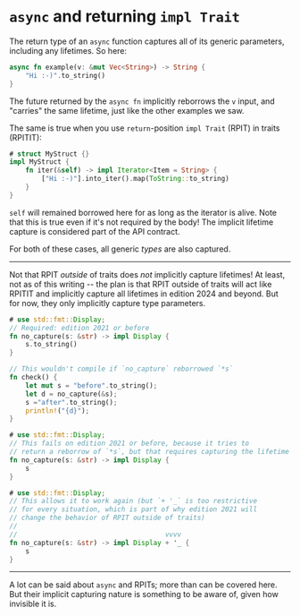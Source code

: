 # `async` and returning `impl Trait`

The return type of an `async` function captures all of its generic parameters,
including any lifetimes.  So here:
```rust
async fn example(v: &mut Vec<String>) -> String {
    "Hi :-)".to_string()
}
```
The future returned by the `async fn` implicitly reborrows the `v` input, and
"carries" the same lifetime, just like the other examples we saw.

The same is true when you use `return`-position `impl Trait` (RPIT) in traits (RPITIT):
```rust
# struct MyStruct {}
impl MyStruct {
    fn iter(&self) -> impl Iterator<Item = String> {
        ["Hi :-)"].into_iter().map(ToString::to_string)
    }
}
```

`self` will remained borrowed here for as long as the iterator is alive.  Note that
this is true even if it's not required by the body!  The implicit lifetime capture
is considered part of the API contract.

For both of these cases, all generic *types* are also captured.

---

Not that RPIT *outside* of traits does *not* implicitly capture lifetimes!  At least,
not as of this writing -- the plan is that RPIT outside of traits will act like RPITIT
and implicitly capture all lifetimes in edition 2024 and beyond.  But for now, they
only implicitly capture type parameters.

```rust
# use std::fmt::Display;
// Required: edition 2021 or before
fn no_capture(s: &str) -> impl Display {
    s.to_string()
}

// This wouldn't compile if `no_capture` reborrowed `*s`
fn check() {
    let mut s = "before".to_string();
    let d = no_capture(&s);
    s ="after".to_string();
    println!("{d}");
}
```

```rust
# use std::fmt::Display;
// This fails on edition 2021 or before, because it tries to
// return a reborrow of `*s`, but that requires capturing the lifetime
fn no_capture(s: &str) -> impl Display {
    s
}   
```

```rust
# use std::fmt::Display;
// This allows it to work again (but `+ '_` is too restrictive
// for every situation, which is part of why edition 2021 will
// change the behavior of RPIT outside of traits)
//
//                                     vvvv
fn no_capture(s: &str) -> impl Display + '_ {
    s            
}
```

---

A lot can be said about `async` and RPITs; more than can be covered here.  But their
implicit capturing nature is something to be aware of, given how invisible it is.

